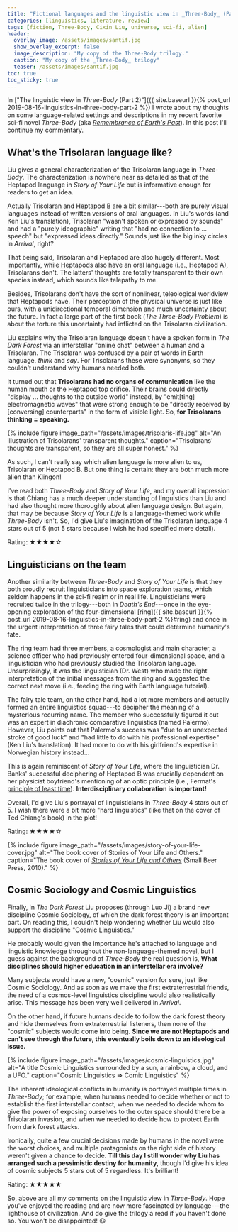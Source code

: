 ```yaml
---
title: "Fictional languages and the linguistic view in _Three-Body_ (Part 3)"
categories: [linguistics, literature, review]
tags: [fiction, Three-Body, Cixin Liu, universe, sci-fi, alien]
header:
  overlay_image: /assets/images/santif.jpg
  show_overlay_excerpt: false
  image_description: "My copy of the Three-Body trilogy."
  caption: "My copy of the _Three-Body_ trilogy"
  teaser: /assets/images/santif.jpg
toc: true
toc_sticky: true
---
```


In ["The linguistic view in _Three-Body_ (Part 2)"]({{ site.baseurl }}{% post_url 2019-08-16-linguistics-in-three-body-part-2 %}) I  wrote about my thoughts on some language-related settings and descriptions in my recent favorite sci-fi novel _Three-Body_ (aka [_Remembrance of Earth's Past_](https://en.wikipedia.org/wiki/Remembrance_of_Earth%27s_Past)). In this post I'll continue my commentary.

## What's the Trisolaran language like?
Liu gives a general characterization of the Trisolaran language in _Three-Body_.  The characterization is nowhere near as detailed as that of the Heptapod language in _Story of Your Life_ but is informative enough for readers to get an idea.

Actually Trisolaran and Heptapod B are a bit similar---both are purely visual languages instead of written versions of oral languages. In Liu's words (and Ken Liu's translation), Trisolaran "wasn't spoken or expressed by sounds" and had a "purely ideographic" writing that "had no connection to ... speech" but "expressed ideas directly." Sounds just like the big inky circles in _Arrival_, right?

That being said, Trisolaran and Heptapod are also hugely different. Most importantly, while Heptapods also have an oral language (i.e., Heptapod A), Trisolarans don't. The latters' thoughts are totally transparent to their own species instead, which sounds like telepathy to me.

Besides, Trisolarans don't have the sort of nonlinear, teleological worldview that Heptapods have. Their perception of the physical universe is just like ours, with a unidirectional temporal dimension and much uncertainty about the future. In fact a large part of the first book (_The Three-Body Problem_) is about the torture this uncertainty had inflicted on the Trisolaran civilization.

Liu explains why the Trisolaran language doesn't have a spoken form in  _The Dark Forest_ via an interstellar "online chat" between a human and a Trisolaran. The Trisolaran was confused by a pair of words in Earth language, _think_ and _say_. For Trisolarans these were synonyms, so they couldn't understand why humans needed both.

It turned out that **Trisolarans had no organs of communication** like the human mouth or the Heptapod top orifice.  Their brains could directly "display ... thoughts to the outside world" instead, by "emit[ting] electromagnetic waves" that were strong enough to be "directly received by [conversing] counterparts" in the form of visible light. So, **for Trisolarans thinking = speaking.**

{% include figure image_path="/assets/images/trisolaris-life.jpg" alt="An illustration of Trisolarans' transparent thoughts." caption="Trisolarans' thoughts are transparent, so they are all super honest." %}

As such,  I can't really say which alien language is more alien to us, Trisolaran or Heptapod B. But one thing is certain: they are both much more alien than Klingon!

I've read both _Three-Body_ and _Story of Your Life_, and my overall impression is that Chiang has a much deeper understanding of linguistics than Liu and had also thought more thoroughly about alien language design. But again, that may be because  _Story of Your Life_ is a language-themed work while _Three-Body_ isn't. So, I'd give Liu's imagination of the Trisolaran language 4 stars out of 5 (not 5 stars because I wish he had specified more detail).

Rating: &#9733;&#9733;&#9733;&#9733;&#9734;

## Linguisticians on the team
Another similarity between _Three-Body_ and _Story of Your Life_ is that they both proudly recruit linguisticians into space exploration teams, which seldom happens in the sci-fi realm or in real life. Linguisticians were recruited twice in the trilogy---both in _Death's End_---once in the eye-opening exploration of the four-dimensional [ring]({{ site.baseurl }}{% post_url 2019-08-16-linguistics-in-three-body-part-2 %}#ring) and once in the urgent interpretation of three fairy tales that could determine humanity's fate.

The ring team had three members, a cosmologist and main character, a science officer who had previously entered four-dimensional space, and a linguistician who had previously studied the Trisolaran language. Unsurprisingly, it was the linguistician (Dr. West) who made the right interpretation of the initial messages from the ring and suggested the correct next move (i.e., feeding the ring with Earth language tutorial).

The fairy tale team, on the other hand, had a lot more members and actually formed an entire linguistics squad---to decipher the meaning of a mysterious recurring name. The member who successfully figured it out was an expert in diachronic comparative linguistics (named Palermo). However, Liu points out that Palermo's success was "due to an unexpected stroke of good luck" and "had little to do with his professional expertise" (Ken Liu's translation).  It had more to do with his girlfriend's expertise in Norwegian history instead...

This is again reminiscent of _Story of Your Life_, where the linguistician Dr. Banks' successful deciphering of Heptapod B was crucially dependent on her physicist boyfriend's mentioning of an optic principle (i.e., Fermat's [principle of least time](https://en.wikipedia.org/wiki/Fermat%27s_principle)). **Interdisciplinary collaboration is important!**

Overall, I'd give Liu's portrayal of linguisticians in _Three-Body_ 4 stars out of 5. I wish there were a bit more "hard linguistics" (like that on the cover of Ted Chiang's book) in the plot!

Rating: &#9733;&#9733;&#9733;&#9733;&#9734;

{% include figure image_path="/assets/images/story-of-your-life-cover.jpg" alt="The book cover of Stories of Your Life and Others." caption="The book cover of [_Stories of Your Life and Others_](https://www.amazon.co.uk/Stories-Your-Life-Ted-Chiang/dp/1931520720) (Small Beer Press, 2010)." %}

## Cosmic Sociology and Cosmic Linguistics
Finally, in _The Dark Forest_ Liu proposes (through Luo Ji) a brand new discipline Cosmic Sociology, of which the dark forest theory is an important part. On reading this, I couldn't help wondering whether Liu would also support the discipline "Cosmic Linguistics."

He probably would given the importance he's attached to language and linguistic knowledge throughout the non-language-themed novel, but I guess against the background of _Three-Body_ the real question is, **What disciplines should higher education in an interstellar era involve?**

Many subjects would have a new, "cosmic" version for sure, just like Cosmic Sociology. And as soon as we make the first extraterrestrial friends, the need of a cosmos-level linguistics discipline would also realistically arise. This message has been very well delivered in _Arrival_.

On the other hand, if future humans decide to follow the dark forest theory and hide themselves from extraterrestrial listeners, then none of the "cosmic" subjects would come into being. **Since we are not Heptapods and can't see through the future, this eventually boils down to an ideological issue.**

{% include figure image_path="/assets/images/cosmic-linguistics.jpg" alt="A title Cosmic Linguistics surrounded by a sun, a rainbow, a cloud, and a UFO." caption="Cosmic Linguistics => Comic Linguistics" %}

The inherent ideological conflicts in humanity is portrayed multiple times in _Three-Body_; for example, when humans needed to decide whether or not to establish the first interstellar contact, when we needed to decide whom to give the power of exposing ourselves to the outer space should there be a Trisolaran invasion, and when we needed to decide how to protect Earth from dark forest attacks.

Ironically, quite a few crucial decisions made by humans in the novel were the worst choices, and multiple protagonists on the right side of history weren't given a chance to decide. **Till this day I still wonder why Liu has arranged such a pessimistic destiny for humanity,** though I'd give his idea of cosmic subjects 5 stars out of 5 regardless. It's brilliant!

Rating: &#9733;&#9733;&#9733;&#9733;&#9733;

So, above are all my comments on the linguistic view in  _Three-Body_. Hope you've enjoyed the reading and are now more fascinated by language---the lighthouse of civilization. And do give the trilogy a read if you haven't done so. You won't be disappointed! 😃
